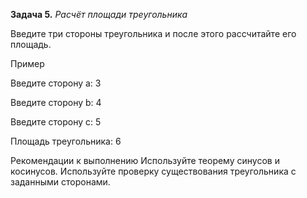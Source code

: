 **Задача 5.** *Расчёт площади треугольника*

Введите три стороны треугольника и после этого рассчитайте его площадь.

Пример

Введите сторону a: 3

Введите сторону b: 4

Введите сторону c: 5

Площадь треугольника: 6

Рекомендации к выполнению
Используйте теорему синусов и косинусов.
Используйте проверку существования треугольника с заданными сторонами.
